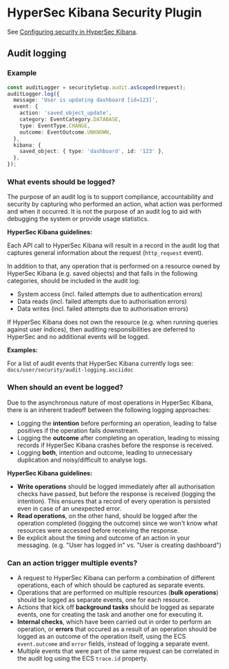 # HyperSec Kibana Security Plugin

See [Configuring security in
HyperSec Kibana](https://www.elastic.co/guide/en/kibana/current/using-kibana-with-security.html).

## Audit logging

### Example

```typescript
const auditLogger = securitySetup.audit.asScoped(request);
auditLogger.log({
  message: 'User is updating dashboard [id=123]',
  event: {
    action: 'saved_object_update',
    category: EventCategory.DATABASE,
    type: EventType.CHANGE,
    outcome: EventOutcome.UNKNOWN,
  },
  kibana: {
    saved_object: { type: 'dashboard', id: '123' },
  },
});
```

### What events should be logged?

The purpose of an audit log is to support compliance, accountability and
security by capturing who performed an action, what action was performed and
when it occurred. It is not the purpose of an audit log to aid with debugging
the system or provide usage statistics.

**HyperSec Kibana guidelines:**

Each API call to HyperSec Kibana will result in a record in the audit log that captures
general information about the request (`http_request` event).

In addition to that, any operation that is performed on a resource owned by
HyperSec Kibana (e.g. saved objects) and that falls in the following categories, should
be included in the audit log:

- System access (incl. failed attempts due to authentication errors)
- Data reads (incl. failed attempts due to authorisation errors)
- Data writes (incl. failed attempts due to authorisation errors)

If HyperSec Kibana does not own the resource (e.g. when running queries against user
indices), then auditing responsibilities are deferred to HyperSec and no
additional events will be logged.

**Examples:**

For a list of audit events that HyperSec Kibana currently logs see:
`docs/user/security/audit-logging.asciidoc`

### When should an event be logged?

Due to the asynchronous nature of most operations in HyperSec Kibana, there is an
inherent tradeoff between the following logging approaches:

- Logging the **intention** before performing an operation, leading to false
  positives if the operation fails downstream.
- Logging the **outcome** after completing an operation, leading to missing
  records if HyperSec Kibana crashes before the response is received.
- Logging **both**, intention and outcome, leading to unnecessary duplication
  and noisy/difficult to analyse logs.

**HyperSec Kibana guidelines:**

- **Write operations** should be logged immediately after all authorisation
  checks have passed, but before the response is received (logging the
  intention). This ensures that a record of every operation is persisted even in
  case of an unexpected error.
- **Read operations**, on the other hand, should be logged after the operation
  completed (logging the outcome) since we won't know what resources were
  accessed before receiving the response.
- Be explicit about the timing and outcome of an action in your messaging. (e.g.
  "User has logged in" vs. "User is creating dashboard")

### Can an action trigger multiple events?

- A request to HyperSec Kibana can perform a combination of different operations, each of
  which should be captured as separate events.
- Operations that are performed on multiple resources (**bulk operations**)
  should be logged as separate events, one for each resource.
- Actions that kick off **background tasks** should be logged as separate
  events, one for creating the task and another one for executing it.
- **Internal checks**, which have been carried out in order to perform an
  operation, or **errors** that occured as a result of an operation should be
  logged as an outcome of the operation itself, using the ECS `event.outcome`
  and `error` fields, instead of logging a separate event.
- Multiple events that were part of the same request can be correlated in the
  audit log using the ECS `trace.id` property.
